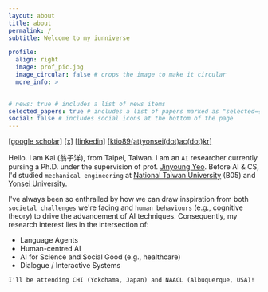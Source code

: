 ```yaml
---
layout: about
title: about
permalink: /
subtitle: Welcome to my iunniverse

profile:
  align: right
  image: prof_pic.jpg
  image_circular: false # crops the image to make it circular
  more_info: >
    

# news: true # includes a list of news items
selected_papers: true # includes a list of papers marked as "selected={true}"
social: false # includes social icons at the bottom of the page
---
```

[[google scholar]](https://scholar.google.com/citations?user=xF6qLHsAAAAJ&hl=en)  [[x]](https://x.com/kaiiunnong)  [[linkedin]](https://www.linkedin.com/in/ktio89/) [[​ktio89(at)yonsei(dot)ac(dot)kr]](https://ktio89.github.io/)

Hello. I am Kai (翁子洋), from Taipei, Taiwan. I am an `AI` researcher currently pursing a Ph.D. under the supervision of prof. [Jinyoung Yeo](https://jinyeo.weebly.com/). ​​Before AI & CS, I'd studied `mechanical engineering` at [National Taiwan University](https://www.ntu.edu.tw/english/about/about.html) (B05) and [Yonsei University](https://www.yonsei.ac.kr/en_sc/index.jsp).

I've always been so enthralled by how we can draw inspiration from both `societal challenges` we're facing and `human behaviours` (e.g., cognitive theory) to drive the advancement of AI techniques. Consequently, my research interest lies in the intersection of:
* Language Agents
* Human-centred AI
* AI for Science and Social Good (e.g., healthcare)
* Dialogue / Interactive Systems

`I'll be attending CHI (Yokohama, Japan) and NAACL (Albuquerque, USA)!`
